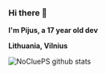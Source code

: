### Hi there 👋

**I'm Pijus, a 17 year old dev**

**Lithuania, Vilnius**

![NoCluePS github stats](https://github-readme-stats.vercel.app/api?username=NoCluePS&show_icons=true&theme=radical)
